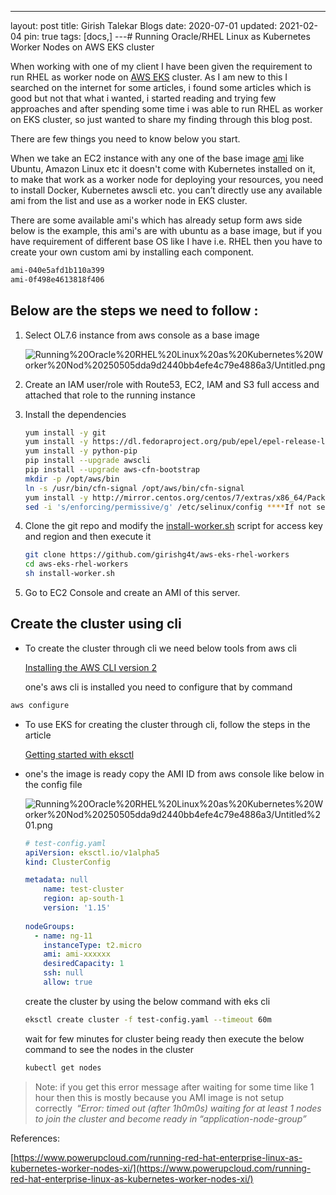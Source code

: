 ---
layout: post
title:  Girish Talekar Blogs
date:   2020-07-01
updated: 2021-02-04
pin: true
tags: [docs,]
---# Running Oracle/RHEL Linux as Kubernetes Worker Nodes on AWS EKS cluster

When working with one of my client I have been given the requirement to run RHEL as worker node on [AWS EKS](https://docs.aws.amazon.com/eks/latest/userguide/clusters.html) cluster. As I am new to this I searched on the internet for some articles, i found some articles which is good but not that what i wanted, i started reading and trying few approaches and after spending some time i was able to run RHEL as worker on EKS cluster, so just wanted to share my finding through this blog post.

There are few things you need to know below you start.

When we take an EC2 instance with any one of the base image [ami](https://docs.aws.amazon.com/AWSEC2/latest/UserGuide/AMIs.html) like Ubuntu, Amazon Linux etc it doesn't come with Kubernetes installed on it, to make that work as a worker node for deploying your resources, you need to install Docker, Kubernetes awscli etc. you can’t directly use any available ami from the list and use as a worker node in EKS cluster.

There are some available ami's which has already setup form aws side below is the example, this ami's are with ubuntu as a base image, but if you have requirement of different base OS like I have i.e. RHEL then you have to create your own custom ami by installing each component.

```bash
ami-040e5afd1b110a399
ami-0f498e4613818f406
```

## **Below are the steps we need to follow :**

1. Select OL7.6 instance from aws console as a base image

    ![Running%20Oracle%20RHEL%20Linux%20as%20Kubernetes%20Worker%20Nod%20250505dda9d2440bb4efe4c79e4886a3/Untitled.png](Running%20Oracle%20RHEL%20Linux%20as%20Kubernetes%20Worker%20Nod%20250505dda9d2440bb4efe4c79e4886a3/Untitled.png)

2. Create an IAM user/role with Route53, EC2, IAM and S3 full access and attached that role to the running instance
3. Install the dependencies

    ```bash
    yum install -y git
    yum install -y https://dl.fedoraproject.org/pub/epel/epel-release-latest-7.noarch.rpm
    yum install -y python-pip
    pip install --upgrade awscli
    pip install --upgrade aws-cfn-bootstrap
    mkdir -p /opt/aws/bin
    ln -s /usr/bin/cfn-signal /opt/aws/bin/cfn-signal
    yum install -y http://mirror.centos.org/centos/7/extras/x86_64/Packages/container-selinux-2.107-3.el7.noarch.rpm ****can be replaced with the version required by docker****
    sed -i 's/enforcing/permissive/g' /etc/selinux/config ****If not set to permissive, the docker containers will not be able to provision and throw Permission Denied Error**
    ```

4. Clone the git repo and modify the [install-worker.sh](http://install-worker.sh/) script for access key and region and then execute it

    ```bash
    git clone https://github.com/girishg4t/aws-eks-rhel-workers
    cd aws-eks-rhel-workers
    sh install-worker.sh
    ```

5. Go to EC2 Console and create an AMI of this server.

## **Create the cluster using cli**

- To create the cluster through cli we need below tools from aws cli

    [Installing the AWS CLI version 2](https://docs.aws.amazon.com/cli/latest/userguide/install-cliv2.html)

     one's aws cli is installed you need to configure that by command

```bash
aws configure
```

- To use EKS for creating the cluster through cli, follow the steps in the article

    [Getting started with eksctl](https://docs.aws.amazon.com/eks/latest/userguide/getting-started-eksctl.html)

- one's the image is ready copy the AMI ID from aws console like below in the config file

    ![Running%20Oracle%20RHEL%20Linux%20as%20Kubernetes%20Worker%20Nod%20250505dda9d2440bb4efe4c79e4886a3/Untitled%201.png](Running%20Oracle%20RHEL%20Linux%20as%20Kubernetes%20Worker%20Nod%20250505dda9d2440bb4efe4c79e4886a3/Untitled%201.png)

    ```yaml
    # test-config.yaml
    apiVersion: eksctl.io/v1alpha5
    kind: ClusterConfig

    metadata: null
        name: test-cluster
        region: ap-south-1
        version: '1.15'
        
    nodeGroups:
      - name: ng-11
        instanceType: t2.micro
        ami: ami-xxxxxx
        desiredCapacity: 1
        ssh: null
        allow: true
    ```

    create the cluster by using the below command with eks cli

    ```bash
    eksctl create cluster -f test-config.yaml --timeout 60m
    ```

    wait for few minutes for cluster being ready then execute the below command to see the nodes in the cluster

    ```bash
    kubectl get nodes
    ```

> Note: if you get this error message after waiting for some time like 1 hour then this is mostly because you AMI image is not setup correctly 
“*Error: timed out (after 1h0m0s) waiting for at least 1 nodes to join the cluster and become ready in “application-node-group”*

References:

[https://www.powerupcloud.com/running-red-hat-enterprise-linux-as-kubernetes-worker-nodes-xi/](https://www.powerupcloud.com/running-red-hat-enterprise-linux-as-kubernetes-worker-nodes-xi/)